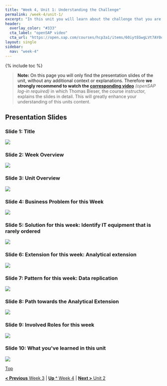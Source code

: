 ```yaml
---
title: "Week 4, Unit 1: Understanding the Challenge"
permalink: /week-4/unit-1/
excerpt: "In this unit you will learn about the challenge that you are going to face in Week 4 of this openSAP course."
header:
  overlay_color: "#333"
  cta_label: "openSAP video"
  cta_url: "https://open.sap.com/courses/hcp3a1/items/60iytEGwgLVt7AY0qmm0cu"
layout: single
sidebar:
  nav: "week-4"
---
```

<a name="top"/>

{% include toc %}

> **Note:** On this page you will only find the presentation slides of the unit, without any additional context or explanations. Therefore **we strongly recommend to watch the [corresponding video](https://open.sap.com/courses/hcp3a1/items/60iytEGwgLVt7AY0qmm0cu)** _(openSAP log-in required)_ in which Thomas Bieser, the course instructor, explains the slides in detail. This will greatly enhance your understanding of this units content.

## Presentation Slides

### Slide 1: Title
![](images/Slide1.PNG)

### Slide 2: Week Overview
![](images/Slide2.PNG)

### Slide 3: Unit Overview
![](images/Slide3.PNG)

### Slide 4: Business Problem for this Week
![](images/Slide4.PNG)

### Slide 5: Solution for this week: Identify IT equipment that is rarely ordered
![](images/Slide5.PNG)

### Slide 6: Extension for this week: Analytical extension
![](images/Slide6.PNG)

### Slide 7: Pattern for this week: Data replication
![](images/Slide7.PNG)

### Slide 8: Path towards the Analytical Extension
![](images/Slide8.PNG)

### Slide 9: Involved Roles for this week
![](images/Slide9.PNG)

### Slide 10: What you've learned in this unit
![](images/Slide10.PNG)

[Top](#top)

[**&lt; Previous** Week 3](../../week-3/) | [**Up ^** Week 4](../) | [**Next >**   Unit 2](../unit-2/)